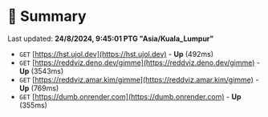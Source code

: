 # 📖 Summary
Last updated: **24/8/2024, 9:45:01 PTG "Asia/Kuala_Lumpur"**

- `GET` [https://hst.ujol.dev](https://hst.ujol.dev) - **Up** (492ms)
- `GET` [https://reddviz.deno.dev/gimme](https://reddviz.deno.dev/gimme) - **Up** (3543ms)
- `GET` [https://reddviz.amar.kim/gimme](https://reddviz.amar.kim/gimme) - **Up** (769ms)
- `GET` [https://dumb.onrender.com](https://dumb.onrender.com) - **Up** (355ms)
